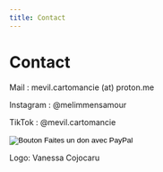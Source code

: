 ```yaml
---
title: Contact
---
```

# Contact

Mail : mevil.cartomancie (at) proton.me

Instagram : @melimmensamour

TikTok : @mevil.cartomancie

<form action="https://www.paypal.com/donate" method="post" target="_top">
<input type="hidden" name="business" value="UJMSJ2MHHH32W" />
<input type="hidden" name="no_recurring" value="0" />
<input type="hidden" name="currency_code" value="CHF" />
<input type="image" src="https://www.paypalobjects.com/fr_FR/CH/i/btn/btn_donate_LG.gif" border="0" name="submit" title="PayPal - The safer, easier way to pay online!" alt="Bouton Faites un don avec PayPal" />
<img alt="" border="0" src="https://www.paypal.com/fr_CH/i/scr/pixel.gif" width="1" height="1" />
</form>

Logo: Vanessa Cojocaru
